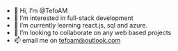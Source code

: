- 👋 Hi, I’m @TefoAM
- 👀 I’m interested in full-stack development
- 🌱 I’m currently learning react.js, sql and azure.
- 💞️ I’m looking to collaborate on any web based projects
- 📫 email me on tefoam@outlook.com

<!---
TefoAM/TefoAM is a ✨ special ✨ repository because its `README.md` (this file) appears on your GitHub profile.
You can click the Preview link to take a look at your changes.
--->
